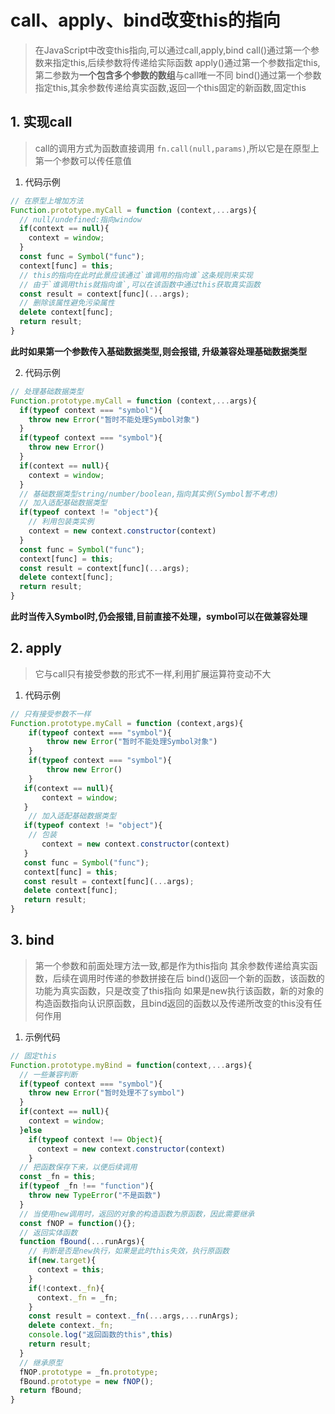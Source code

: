 # call、apply、bind改变this的指向

> 在JavaScript中改变this指向,可以通过call,apply,bind
> call()通过第一个参数来指定this,后续参数将传递给实际函数
> apply()通过第一个参数指定this,第二参数为**一个包含多个参数的数组**与call唯一不同
> bind()通过第一个参数指定this,其余参数传递给真实函数,返回一个this固定的新函数,固定this


## 1. 实现call

> call的调用方式为函数直接调用 ```fn.call(null,params)```,所以它是在原型上
> 第一个参数可以传任意值

1. 代码示例

```js
// 在原型上增加方法
Function.prototype.myCall = function (context,...args){
  // null/undefined:指向window
  if(context == null){
    context = window;
  }
  const func = Symbol("func");
  context[func] = this;
  // this的指向在此时此景应该通过`谁调用的指向谁`这条规则来实现
  // 由于`谁调用this就指向谁`,可以在该函数中通过this获取真实函数
  const result = context[func](...args);
  // 删除该属性避免污染属性
  delete context[func];
  return result;
}

```

**此时如果第一个参数传入基础数据类型,则会报错, 升级兼容处理基础数据类型**

2. 代码示例

```js
// 处理基础数据类型
Function.prototype.myCall = function (context,...args){
  if(typeof context === "symbol"){
    throw new Error("暂时不能处理Symbol对象")
  }
  if(typeof context === "symbol"){
    throw new Error()
  }
  if(context == null){
    context = window;
  }
  // 基础数据类型string/number/boolean,指向其实例(Symbol暂不考虑)
  // 加入适配基础数据类型
  if(typeof context != "object"){
    // 利用包装类实例
    context = new context.constructor(context)
  }
  const func = Symbol("func");
  context[func] = this;
  const result = context[func](...args);
  delete context[func];
  return result;
}
```

**此时当传入Symbol时,仍会报错,目前直接不处理，symbol可以在做兼容处理**

## 2. apply

> 它与call只有接受参数的形式不一样,利用扩展运算符变动不大

1. 代码示例

```js
// 只有接受参数不一样
Function.prototype.myCall = function (context,args){
    if(typeof context === "symbol"){
        throw new Error("暂时不能处理Symbol对象")
    }
    if(typeof context === "symbol"){
        throw new Error()
    }
   if(context == null){
       context = window;
   }
    // 加入适配基础数据类型
   if(typeof context != "object"){
    // 包装
       context = new context.constructor(context)
   }
   const func = Symbol("func");
   context[func] = this;
   const result = context[func](...args);
   delete context[func];
   return result;
}

```

## 3. bind

> 第一个参数和前面处理方法一致,都是作为this指向
> 其余参数传递给真实函数，后续在调用时传递的参数拼接在后
> bind()返回一个新的函数，该函数的功能为真实函数，只是改变了this指向
> 如果是new执行该函数，新的对象的构造函数指向认识原函数，且bind返回的函数以及传递所改变的this没有任何作用

1. 示例代码

```js
// 固定this
Function.prototype.myBind = function(context,...args){
  // 一些兼容判断
  if(typeof context === "symbol"){
    throw new Error("暂时处理不了symbol")
  }
  if(context == null){
    context = window;
  }else
    if(typeof context !== Object){
      context = new context.constructor(context)
    }
  // 把函数保存下来，以便后续调用
  const _fn = this;
  if(typeof _fn !== "function"){
    throw new TypeError("不是函数")
  }
  // 当使用new调用时，返回的对象的构造函数为原函数，因此需要继承
  const fNOP = function(){};
  // 返回实体函数
  function fBound(...runArgs){
    // 判断是否是new执行，如果是此时this失效，执行原函数
    if(new.target){
      context = this;
    }
    if(!context._fn){
      context._fn = _fn;
    }
    const result = context._fn(...args,...runArgs);
    delete context._fn;
    console.log("返回函数的this",this)
    return result;
  }
  // 继承原型
  fNOP.prototype = _fn.prototype;
  fBound.prototype = new fNOP();
  return fBound;
}

```
